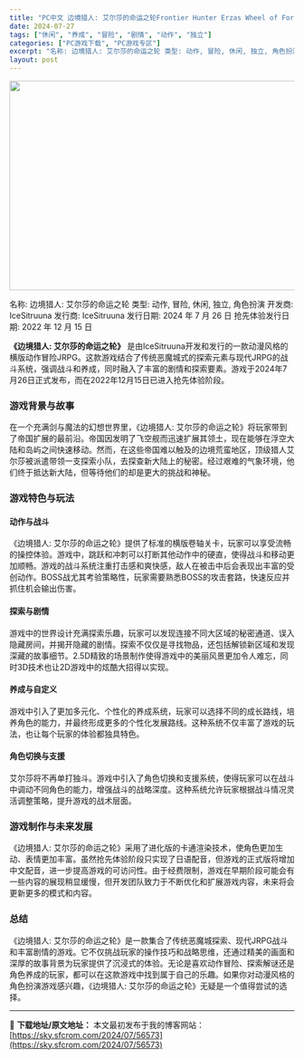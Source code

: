 ```yaml
---
title: "PC中文 边境猎人: 艾尔莎的命运之轮Frontier Hunter Erzas Wheel of Fortune 6.28G"
date: 2024-07-27
tags: ["休闲", "养成", "冒险", "剧情", "动作", "独立"]
categories: ["PC游戏下载", "PC游戏专区"]
excerpt: "名称: 边境猎人: 艾尔莎的命运之轮 类型: 动作, 冒险, 休闲, 独立, 角色扮演 开发商: IceSitruuna 发行商: IceSitruuna 发行日期: 2024 年 7 月 26 日 抢先体验发行日期: 2022 年 12 月 15 日 《边境猎人: 艾尔莎的命运之轮》 是由IceS&hellip;"
layout: post
---
```


<img class="aligncenter size-full wp-image-56574" src="https://sky.sfcrom.com/wp-content/uploads/2024/07/2024072702222256.webp" alt="" width="660" height="370" />

名称: 边境猎人: 艾尔莎的命运之轮
类型: 动作, 冒险, 休闲, 独立, 角色扮演
开发商: IceSitruuna
发行商: IceSitruuna
发行日期: 2024 年 7 月 26 日
抢先体验发行日期: 2022 年 12 月 15 日

<strong>《边境猎人: 艾尔莎的命运之轮》</strong> 是由IceSitruuna开发和发行的一款动漫风格的横版动作冒险JRPG。这款游戏结合了传统恶魔城式的探索元素与现代JRPG的战斗系统，强调战斗和养成，同时融入了丰富的剧情和探索要素。游戏于2024年7月26日正式发布，而在2022年12月15日已进入抢先体验阶段。
<h3>游戏背景与故事</h3>
在一个充满剑与魔法的幻想世界里，《边境猎人: 艾尔莎的命运之轮》将玩家带到了帝国扩展的最前沿。帝国因发明了飞空舰而迅速扩展其领土，现在能够在浮空大陆和岛屿之间快速移动。然而，在这些帝国难以触及的边境荒蛮地区，顶级猎人艾尔莎被派遣带领一支探索小队，去探查新大陆上的秘密。经过艰难的气象环境，他们终于抵达新大陆，但等待他们的却是更大的挑战和神秘。
<h3>游戏特色与玩法</h3>
<h4>动作与战斗</h4>
《边境猎人: 艾尔莎的命运之轮》提供了标准的横版卷轴关卡，玩家可以享受流畅的操控体验。游戏中，跳跃和冲刺可以打断其他动作中的硬直，使得战斗和移动更加顺畅。游戏的战斗系统注重打击感和爽快感，敌人在被击中后会表现出丰富的受创动作。BOSS战尤其考验策略性，玩家需要熟悉BOSS的攻击套路，快速反应并抓住机会输出伤害。
<h4>探索与剧情</h4>
游戏中的世界设计充满探索乐趣，玩家可以发现连接不同大区域的秘密通道、误入隐藏房间，并揭开隐藏的剧情。探索不仅仅是寻找物品，还包括解锁新区域和发现深藏的故事细节。2.5D精致的场景制作使得游戏中的美丽风景更加令人难忘，同时3D技术也让2D游戏中的炫酷大招得以实现。
<h4>养成与自定义</h4>
游戏中引入了更加多元化、个性化的养成系统，玩家可以选择不同的成长路线，培养角色的能力，并最终形成更多的个性化发展路线。这种系统不仅丰富了游戏的玩法，也让每个玩家的体验都独具特色。
<h4>角色切换与支援</h4>
艾尔莎将不再单打独斗。游戏中引入了角色切换和支援系统，使得玩家可以在战斗中调动不同角色的能力，增强战斗的战略深度。这种系统允许玩家根据战斗情况灵活调整策略，提升游戏的战术层面。
<h3>游戏制作与未来发展</h3>
《边境猎人: 艾尔莎的命运之轮》采用了进化版的卡通渲染技术，使角色更加生动、表情更加丰富。虽然抢先体验阶段只实现了日语配音，但游戏的正式版将增加中文配音，进一步提高游戏的可访问性。由于经费限制，游戏在早期阶段可能会有一些内容的展现稍显缓慢，但开发团队致力于不断优化和扩展游戏内容，未来将会更新更多的模式和内容。
<h3>总结</h3>
《边境猎人: 艾尔莎的命运之轮》是一款集合了传统恶魔城探索、现代JRPG战斗和丰富剧情的游戏。它不仅挑战玩家的操作技巧和战略思维，还通过精美的画面和深厚的故事背景为玩家提供了沉浸式的体验。无论是喜欢动作冒险、探索解谜还是角色养成的玩家，都可以在这款游戏中找到属于自己的乐趣。如果你对动漫风格的角色扮演游戏感兴趣，《边境猎人: 艾尔莎的命运之轮》无疑是一个值得尝试的选择。

---
📖 **下载地址/原文地址：** 本文最初发布于我的博客网站：[https://sky.sfcrom.com/2024/07/56573](https://sky.sfcrom.com/2024/07/56573)
